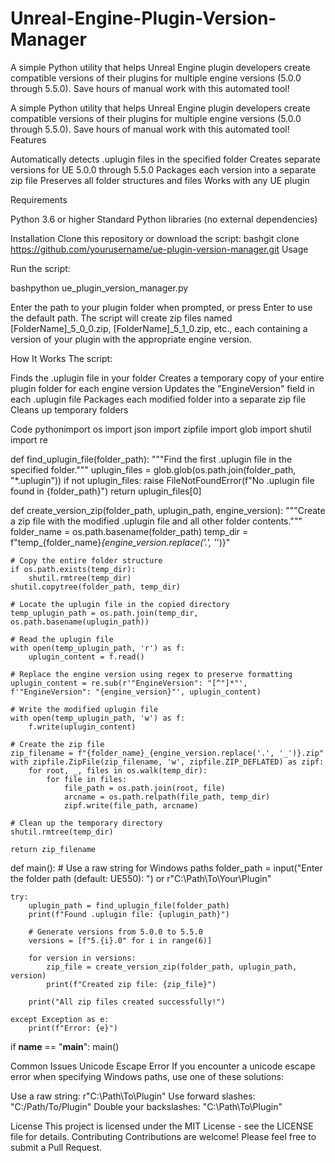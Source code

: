 # Unreal-Engine-Plugin-Version-Manager
A simple Python utility that helps Unreal Engine plugin developers create compatible versions of their plugins for multiple engine versions (5.0.0 through 5.5.0). Save hours of manual work with this automated tool!

A simple Python utility that helps Unreal Engine plugin developers create compatible versions of their plugins for multiple engine versions (5.0.0 through 5.5.0). Save hours of manual work with this automated tool!
Features

Automatically detects .uplugin files in the specified folder
Creates separate versions for UE 5.0.0 through 5.5.0
Packages each version into a separate zip file
Preserves all folder structures and files
Works with any UE plugin

Requirements

Python 3.6 or higher
Standard Python libraries (no external dependencies)

Installation
Clone this repository or download the script:
bashgit clone https://github.com/yourusername/ue-plugin-version-manager.git
Usage

Run the script:

bashpython ue_plugin_version_manager.py

Enter the path to your plugin folder when prompted, or press Enter to use the default path.
The script will create zip files named [FolderName]_5_0_0.zip, [FolderName]_5_1_0.zip, etc., each containing a version of your plugin with the appropriate engine version.

How It Works
The script:

Finds the .uplugin file in your folder
Creates a temporary copy of your entire plugin folder for each engine version
Updates the "EngineVersion" field in each .uplugin file
Packages each modified folder into a separate zip file
Cleans up temporary folders

Code
pythonimport os
import json
import zipfile
import glob
import shutil
import re

def find_uplugin_file(folder_path):
    """Find the first .uplugin file in the specified folder."""
    uplugin_files = glob.glob(os.path.join(folder_path, "*.uplugin"))
    if not uplugin_files:
        raise FileNotFoundError(f"No .uplugin file found in {folder_path}")
    return uplugin_files[0]

def create_version_zip(folder_path, uplugin_path, engine_version):
    """Create a zip file with the modified .uplugin file and all other folder contents."""
    folder_name = os.path.basename(folder_path)
    temp_dir = f"temp_{folder_name}_{engine_version.replace('.', '_')}"
    
    # Copy the entire folder structure
    if os.path.exists(temp_dir):
        shutil.rmtree(temp_dir)
    shutil.copytree(folder_path, temp_dir)
    
    # Locate the uplugin file in the copied directory
    temp_uplugin_path = os.path.join(temp_dir, os.path.basename(uplugin_path))
    
    # Read the uplugin file
    with open(temp_uplugin_path, 'r') as f:
        uplugin_content = f.read()
    
    # Replace the engine version using regex to preserve formatting
    uplugin_content = re.sub(r'"EngineVersion": "[^"]*"', f'"EngineVersion": "{engine_version}"', uplugin_content)
    
    # Write the modified uplugin file
    with open(temp_uplugin_path, 'w') as f:
        f.write(uplugin_content)
    
    # Create the zip file
    zip_filename = f"{folder_name}_{engine_version.replace('.', '_')}.zip"
    with zipfile.ZipFile(zip_filename, 'w', zipfile.ZIP_DEFLATED) as zipf:
        for root, _, files in os.walk(temp_dir):
            for file in files:
                file_path = os.path.join(root, file)
                arcname = os.path.relpath(file_path, temp_dir)
                zipf.write(file_path, arcname)
    
    # Clean up the temporary directory
    shutil.rmtree(temp_dir)
    
    return zip_filename

def main():
    # Use a raw string for Windows paths
    folder_path = input("Enter the folder path (default: UE550): ") or r"C:\Path\To\Your\Plugin"
    
    try:
        uplugin_path = find_uplugin_file(folder_path)
        print(f"Found .uplugin file: {uplugin_path}")
        
        # Generate versions from 5.0.0 to 5.5.0
        versions = [f"5.{i}.0" for i in range(6)]
        
        for version in versions:
            zip_file = create_version_zip(folder_path, uplugin_path, version)
            print(f"Created zip file: {zip_file}")
        
        print("All zip files created successfully!")
    
    except Exception as e:
        print(f"Error: {e}")

if __name__ == "__main__":
    main()

    
Common Issues
Unicode Escape Error
If you encounter a unicode escape error when specifying Windows paths, use one of these solutions:

Use a raw string: r"C:\Path\To\Plugin"
Use forward slashes: "C:/Path/To/Plugin"
Double your backslashes: "C:\\Path\\To\\Plugin"

License
This project is licensed under the MIT License - see the LICENSE file for details.
Contributing
Contributions are welcome! Please feel free to submit a Pull Request.
